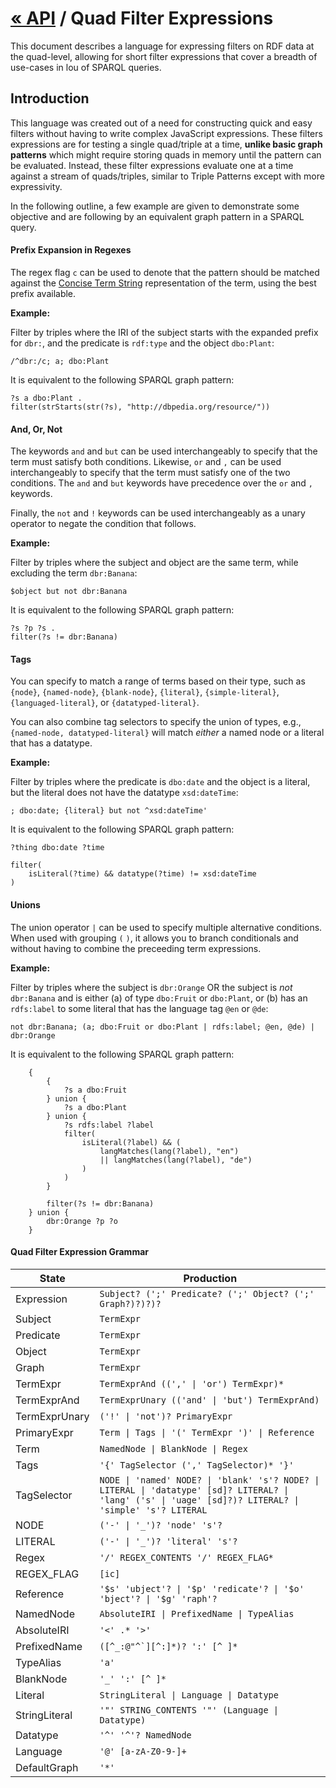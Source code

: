 

# [« API](api) / Quad Filter Expressions
This document describes a language for expressing filters on RDF data at the quad-level, allowing for short filter expressions that cover a breadth of use-cases in lou of SPARQL queries.

## Introduction
This language was created out of a need for constructing quick and easy filters without having to write complex JavaScript expressions. These filters expressions are for testing a single quad/triple at a time, **unlike basic graph patterns** which might require storing quads in memory until the pattern can be evaluated. Instead, these filter expressions evaluate one at a time against a stream of quads/triples, similar to Triple Patterns except with more expressivity.

In the following outline, a few example are given to demonstrate some objective and are following by an equivalent graph pattern in a SPARQL query.

#### Prefix Expansion in Regexes
The regex flag `c` can be used to denote that the pattern should be matched against the [Concise Term String](https://graphy.link/concise#string_c1) representation of the term, using the best prefix available.

**Example:**

Filter by triples where the IRI of the subject starts with the expanded prefix for `dbr:`, and the predicate is `rdf:type` and the object `dbo:Plant`:
```
/^dbr:/c; a; dbo:Plant
```

It is equivalent to the following SPARQL graph pattern:
```sparql
?s a dbo:Plant .
filter(strStarts(str(?s), "http://dbpedia.org/resource/"))
```


#### And, Or, Not
The keywords `and` and `but` can be used interchangeably to specify that the term must satisfy both conditions. Likewise, `or` and `,` can be used interchangeably to specify that the term must satisfy one of the two conditions. The `and` and `but` keywords have precedence over the `or` and `,` keywords.

Finally, the `not` and `!` keywords can be used interchangeably as a unary operator to negate the condition that follows.

**Example:**

Filter by triples where the subject and object are the same term, while excluding the term `dbr:Banana`:
```
$object but not dbr:Banana
```

It is equivalent to the following SPARQL graph pattern:
```sparql
?s ?p ?s .
filter(?s != dbr:Banana)
```


#### Tags
You can specify to match a range of terms based on their type, such as `{node}`, `{named-node}`, `{blank-node}`, `{literal}`, `{simple-literal}`, `{languaged-literal}`, or `{datatyped-literal}`.

You can also combine tag selectors to specify the union of types, e.g., `{named-node, datatyped-literal}` will match _either_ a named node or a literal that has a datatype.

**Example:**

Filter by triples where the predicate is `dbo:date` and the object is a literal, but the literal does not have the datatype `xsd:dateTime`:
```
; dbo:date; {literal} but not ^xsd:dateTime'
```

It is equivalent to the following SPARQL graph pattern:
```sparql
?thing dbo:date ?time

filter(
	isLiteral(?time) && datatype(?time) != xsd:dateTime
)
```

#### Unions
The union operator `|` can be used to specify multiple alternative conditions. When used with grouping `(` `)`, it allows you to branch conditionals and without having to combine the preceeding term expressions.

**Example:**

Filter by triples where the subject is `dbr:Orange` OR the subject is *not* `dbr:Banana` and is either (a) of type `dbo:Fruit` or `dbo:Plant`, or (b) has an `rdfs:label` to some literal that has the language tag `@en` or `@de`:
```
not dbr:Banana; (a; dbo:Fruit or dbo:Plant | rdfs:label; @en, @de) | dbr:Orange
```

It is equivalent to the following SPARQL graph pattern:
```sparql
	{
		{
			?s a dbo:Fruit
		} union {
			?s a dbo:Plant
		} union {
			?s rdfs:label ?label
			filter(
				isLiteral(?label) && (
					langMatches(lang(?label), "en")
					|| langMatches(lang(?label), "de")
				)
			)
		}

		filter(?s != dbr:Banana)
	} union {
		dbr:Orange ?p ?o
	}
```

#### Quad Filter Expression Grammar

<table class="tabular">
    <thead>
        <tr>
            <th>State</th>
            <th>Production</th>
        </tr>
    </thead>
    <tbody>
        <tr>
            <td>Expression</td>
            <td><code>Subject? (';' Predicate? (';' Object? (';' Graph?)?)?)?</code></td>
        </tr>
        <tr>
            <td>Subject</td>
            <td><code>TermExpr</code></td>
        </tr>
        <tr>
            <td>Predicate</td>
            <td><code>TermExpr</code></td>
        </tr>
        <tr>
            <td>Object</td>
            <td><code>TermExpr</code></td>
        </tr>
        <tr>
            <td>Graph</td>
            <td><code>TermExpr</code></td>
        </tr>
        <tr>
            <td>TermExpr</td>
            <td><code>TermExprAnd ((',' | 'or') TermExpr)*</code></td>
        </tr>
        <tr>
            <td>TermExprAnd</td>
            <td><code>TermExprUnary (('and' | 'but') TermExprAnd)</code></td>
        </tr>
        <tr>
            <td>TermExprUnary</td>
            <td><code>('!' | 'not')? PrimaryExpr</code></td>
        </tr>
        <tr>
            <td>PrimaryExpr</td>
            <td><code>Term | Tags | '(' TermExpr ')' | Reference</code></td>
        </tr>
        <tr>
            <td>Term</td>
            <td><code>NamedNode | BlankNode | Regex</code></td>
        </tr>
        <tr>
            <td>Tags</td>
            <td><code>'{' TagSelector (',' TagSelector)* '}'</code></td>
        </tr>
        <tr>
            <td>TagSelector</td>
            <td><code>NODE | 'named' NODE? | 'blank' 's'? NODE? | LITERAL | 'datatype' [sd]? LITERAL? | 'lang' ('s' | 'uage' [sd]?)? LITERAL? | 'simple' 's'? LITERAL</code></td>
        </tr>
        <tr>
            <td>NODE</td>
            <td><code>('-' | '_')? 'node' 's'?</code></td>
        </tr>
        <tr>
            <td>LITERAL</td>
            <td><code>('-' | '_')? 'literal' 's'?</code></td>
        </tr>
        <tr>
            <td>Regex</td>
            <td><code>'/' REGEX_CONTENTS '/' REGEX_FLAG*</code></td>
        </tr>
        <tr>
            <td>REGEX_FLAG</td>
            <td><code>[ic]</code></td>
        </tr>
        <tr>
            <td>Reference</td>
            <td><code>'$s' 'ubject'? | '$p' 'redicate'? | '$o' 'bject'? | '$g' 'raph'?</code></td>
        </tr>
        <tr>
            <td>NamedNode</td>
            <td><code>AbsoluteIRI | PrefixedName | TypeAlias</code></td>
        </tr>
        <tr>
            <td>AbsoluteIRI</td>
            <td><code>'&lt;' .* '&gt;'</code></td>
        </tr>
        <tr>
            <td>PrefixedName</td>
            <td><code>([^_:@"^`][^:]*)? ':' [^ ]*</code></td>
        </tr>
        <tr>
            <td>TypeAlias</td>
            <td><code>'a'</code></td>
        </tr>
        <tr>
            <td>BlankNode</td>
            <td><code>'_' ':' [^ ]*</code></td>
        </tr>
        <tr>
            <td>Literal</td>
            <td><code>StringLiteral | Language | Datatype</code></td>
        </tr>
        <tr>
            <td>StringLiteral</td>
            <td><code>'"' STRING_CONTENTS '"' (Language | Datatype)</code></td>
        </tr>
        <tr>
            <td>Datatype</td>
            <td><code>'^' '^'? NamedNode</code></td>
        </tr>
        <tr>
            <td>Language</td>
            <td><code>'@' [a-zA-Z0-9-]+</code></td>
        </tr>
        <tr>
            <td>DefaultGraph</td>
            <td><code>'*'</code></td>
        </tr>
    </tbody>
</table>
